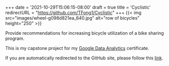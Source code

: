+++
date = '2021-10-29T15:06:15-08:00'
draft = true
title = 'Cyclistic'
redirectURL = "https://github.com/TFong1/Cyclistic"
+++
{{< img src="images/wheel-g098d821ea_640.jpg" alt="row of bicycles" height="250" >}}

Provide recommendations for increasing bicycle utilization of a bike sharing program.

This is my capstone project for my [Google Data Analytics](https://www.coursera.org/professional-certificates/google-data-analytics) certificate.
<!--more-->
If you are automatically redirected to the GitHub site, please follow this [link](https://github.com/TFong1/Cyclistic).
